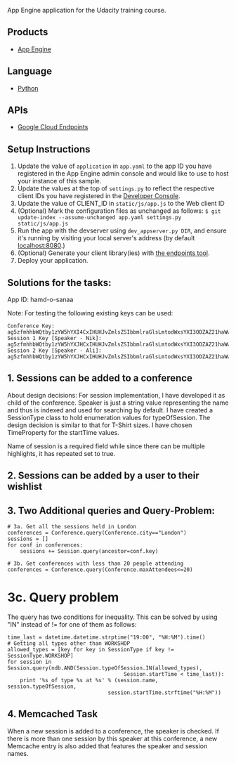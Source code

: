 App Engine application for the Udacity training course.

## Products
- [App Engine][1]

## Language
- [Python][2]

## APIs
- [Google Cloud Endpoints][3]

## Setup Instructions
1. Update the value of `application` in `app.yaml` to the app ID you
   have registered in the App Engine admin console and would like to use to host
   your instance of this sample.
1. Update the values at the top of `settings.py` to
   reflect the respective client IDs you have registered in the
   [Developer Console][4].
1. Update the value of CLIENT_ID in `static/js/app.js` to the Web client ID
1. (Optional) Mark the configuration files as unchanged as follows:
   `$ git update-index --assume-unchanged app.yaml settings.py static/js/app.js`
1. Run the app with the devserver using `dev_appserver.py DIR`, and ensure it's running by visiting your local server's address (by default [localhost:8080][5].)
1. (Optional) Generate your client library(ies) with [the endpoints tool][6].
1. Deploy your application.


## Solutions for the tasks:

App ID:  hamd-o-sanaa

Note: 
For testing the following existing keys can be used:
```
Conference Key:	ag5zfmhhbWQtby1zYW5hYXI4CxIHUHJvZmlsZSIbbmlraGlsLmtodWxsYXI3ODZAZ21haWwuY29tDAsSCkNvbmZlcmVuY2UYAQw
Session 1 Key [Speaker - Nik]: ag5zfmhhbWQtby1zYW5hYXJHCxIHUHJvZmlsZSIbbmlraGlsLmtodWxsYXI3ODZAZ21haWwuY29tDAsSCkNvbmZlcmVuY2UYAQwLEgdTZXNzaW9uGKGcAQw
Session 2 Key [Speaker - Ali]: ag5zfmhhbWQtby1zYW5hYXJHCxIHUHJvZmlsZSIbbmlraGlsLmtodWxsYXI3ODZAZ21haWwuY29tDAsSCkNvbmZlcmVuY2UYAQwLEgdTZXNzaW9uGLHqAQw
```

## 1. Sessions can be added to a conference
About design decisions:
For session implementation, I have developed it as child of the conference. Speaker is just a string value representing the name and thus is indexed and used for searching by default. I have created a SessionType class to hold enumeration values for typeOfSession. The design decision is similar to that for T-Shirt sizes. I have chosen TimeProperty for the startTime values.

Name of session is a required field while since there can be multiple highlights, it has repeated set to true.

## 2. Sessions can be added by a user to their wishlist

## 3. Two Additional queries and Query-Problem:
```
# 3a. Get all the sessions held in London
conferences = Conference.query(Conference.city=="London")
sessions = []
for conf in conferences:
	sessions += Session.query(ancestor=conf.key)
```	
```
# 3b. Get conferences with less than 20 people attending
conferences = Conference.query(Conference.maxAttendees<=20)
```

# 3c. Query problem
The query has two conditions for inequality. This can be solved by using "IN" instead of != for one of them as follows: 
```
time_last = datetime.datetime.strptime("19:00", "%H:%M").time()
# Getting all types other than WORKSHOP
allowed_types = [key for key in SessionType if key != SessionType.WORKSHOP]
for session in Session.query(ndb.AND(Session.typeOfSession.IN(allowed_types), 
                                     Session.startTime < time_last)):
    print '%s of type %s at %s' % (session.name, session.typeOfSession, 
                                session.startTime.strftime("%H:%M"))
```

## 4. Memcached Task
When a new session is added to a conference, the speaker is checked. If there is more than one session by this speaker at this conference, a new Memcache entry is also added that features the speaker and session names.


[1]: https://developers.google.com/appengine
[2]: http://python.org
[3]: https://developers.google.com/appengine/docs/python/endpoints/
[4]: https://console.developers.google.com/
[5]: https://localhost:8080/
[6]: https://developers.google.com/appengine/docs/python/endpoints/endpoints_tool